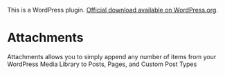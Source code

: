 This is a WordPress plugin. [Official download available on WordPress.org](http://wordpress.org/extend/plugins/attachments/).

# Attachments

Attachments allows you to simply append any number of items from your WordPress Media Library to Posts, Pages, and Custom Post Types

